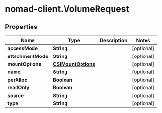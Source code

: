 # nomad-client.VolumeRequest

## Properties

Name | Type | Description | Notes
------------ | ------------- | ------------- | -------------
**accessMode** | **String** |  | [optional] 
**attachmentMode** | **String** |  | [optional] 
**mountOptions** | [**CSIMountOptions**](CSIMountOptions.md) |  | [optional] 
**name** | **String** |  | [optional] 
**perAlloc** | **Boolean** |  | [optional] 
**readOnly** | **Boolean** |  | [optional] 
**source** | **String** |  | [optional] 
**type** | **String** |  | [optional] 


